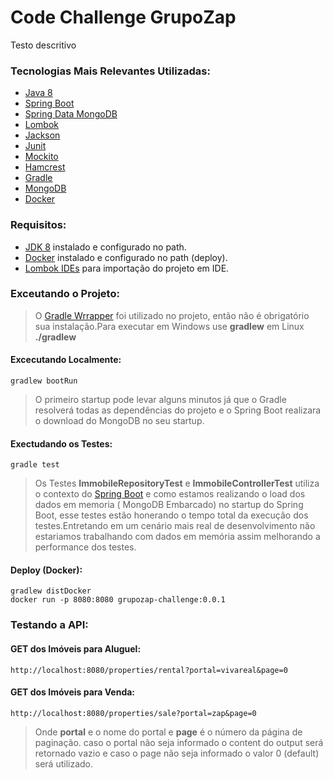 # Code Challenge GrupoZap

Testo descritivo

### Tecnologias Mais Relevantes Utilizadas:
* [Java 8](https://www.java.com/pt_BR/download/faq/java8.xml)
* [Spring Boot](https://spring.io/projects/spring-boot)
* [Spring Data MongoDB](https://projects.spring.io/spring-data-mongodb/)
* [Lombok](https://projectlombok.org/)
* [Jackson](https://github.com/FasterXML/jackson)
* [Junit](https://junit.org/junit4/)
* [Mockito](https://site.mockito.org/)
* [Hamcrest](http://hamcrest.org/)
* [Gradle](https://gradle.org/)
* [MongoDB](https://www.mongodb.com/)
* [Docker](https://www.docker.com/)

### Requisitos:

* [JDK 8](https://www.oracle.com/technetwork/pt/java/javase/downloads/jdk8-downloads-2133151.html) instalado e configurado no path.
* [Docker](https://docs.docker.com/install/) instalado e configurado no path (deploy).
* [Lombok IDEs](https://projectlombok.org/setup/overview) para importação do projeto em IDE.

### Exceutando o Projeto:

> O [Gradle Wrrapper](https://docs.gradle.org/current/userguide/gradle_wrapper.html) foi utilizado no projeto, então não é obrigatório sua instalação.Para executar em Windows use **gradlew** em Linux **./gradlew**

#### Excecutando Localmente:
```
gradlew bootRun
```
> O primeiro startup pode levar alguns minutos já que o Gradle resolverá todas as dependências do projeto e o Spring Boot realizara o download do MongoDB no seu startup.

#### Exectudando os Testes:
```
gradle test
```
> Os Testes **ImmobileRepositoryTest** e **ImmobileControllerTest** utiliza o contexto do [Spring Boot](https://docs.spring.io/spring-boot/docs/current/api/org/springframework/boot/test/context/SpringBootTest.html) e como estamos realizando o load dos dados em memoria ( MongoDB Embarcado) no startup do Spring Boot, esse testes estão honerando o tempo total da execução dos testes.Entretando em um cenário mais real de desenvolvimento não estariamos trabalhando com dados em memória assim melhorando a performance dos testes. 

#### Deploy (Docker):
```
gradlew distDocker
docker run -p 8080:8080 grupozap-challenge:0.0.1
```

### Testando a API:

#### GET dos Imóveis para Aluguel:
```
http://localhost:8080/properties/rental?portal=vivareal&page=0
```
#### GET dos Imóveis para Venda:
```
http://localhost:8080/properties/sale?portal=zap&page=0
```
> Onde **portal** e o nome do portal e **page** é o número da página de paginação. caso o portal não seja informado o content do output será retornado vazio e caso o page não seja informado o valor 0 (default) será utilizado.

